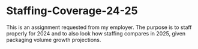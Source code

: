 # Staffing-Coverage-24-25
This is an assignment requested from my employer. The purpose is to staff properly for 2024 and to also look how staffing compares in 2025, given packaging volume growth projections.
